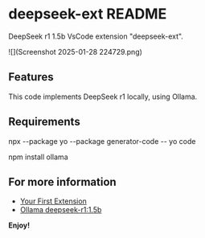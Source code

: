 # deepseek-ext README

DeepSeek r1 1.5b VsCode extension "deepseek-ext".

![](Screenshot 2025-01-28 224729.png)

## Features

This code implements DeepSeek r1 locally, using Ollama. 

## Requirements

npx --package yo --package generator-code -- yo code


npm install ollama


## For more information

* [Your First Extension](https://code.visualstudio.com/api/get-started/your-first-extension)
* [Ollama deepseek-r1:1.5b](https://help.github.com/articles/markdown-basics/)

**Enjoy!**
